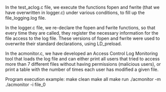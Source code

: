 In the test_aclog.c file, we execute the functions fopen and fwrite (that we have overwritten in logger.c) 
under various conditions, to fill up the file_logging.log file.

In the logger.c file, we re-declare the fopen and fwrite functions, so that every time they are called, 
they register the necessary information for the file access to the log file. These versions of fopen and 
fwrite were used to overwrite their standard declarations, using LD_preload. 

In the acmonitor.c, we have developed an Access Control Log Monitoring tool that loads the log file and 
can either print all users that tried to access more than 7 different files without having permissions 
(malicious users), or print a table with the number of times each user has modified a given file.

Program execution example:
make clean
make all
make run
./acmonitor -m
./acmonitor -i file_0

